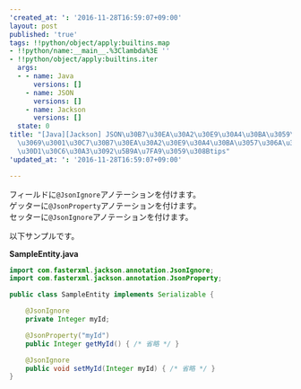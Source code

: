 ```yaml
---
'created_at: ': '2016-11-28T16:59:07+09:00'
layout: post
published: 'true'
tags: !!python/object/apply:builtins.map
- !!python/name:__main__.%3Clambda%3E ''
- !!python/object/apply:builtins.iter
  args:
  - - name: Java
      versions: []
    - name: JSON
      versions: []
    - name: Jackson
      versions: []
  state: 0
title: "[Java][Jackson] JSON\u30B7\u30EA\u30A2\u30E9\u30A4\u30BA\u3059\u308B\u3051\
  \u3069\u3001\u30C7\u30B7\u30EA\u30A2\u30E9\u30A4\u30BA\u3057\u306A\u3044\u30D7\u30ED\
  \u30D1\u30C6\u30A3\u3092\u5B9A\u7FA9\u3059\u308Btips"
'updated_at: ': '2016-11-28T16:59:07+09:00'

---
```

フィールドに`@JsonIgnore`アノテーションを付けます。  
ゲッターに`@JsonProperty`アノテーションを付けます。  
セッターに`@JsonIgnore`アノテーションを付けます。  
  
  
以下サンプルです。  
  
**SampleEntity.java**  
```java:SampleEntity.java
import com.fasterxml.jackson.annotation.JsonIgnore;
import com.fasterxml.jackson.annotation.JsonProperty;

public class SampleEntity implements Serializable {

    @JsonIgnore
    private Integer myId;

    @JsonProperty("myId")
    public Integer getMyId() { /* 省略 */ }

    @JsonIgnore
    public void setMyId(Integer myId) { /* 省略 */ }
}
```  
